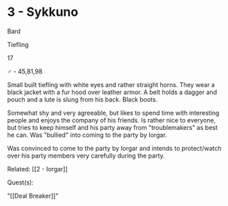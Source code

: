 # 3 - Sykkuno

Bard

Tiefling

17

♂ - 45,81,98

Small built tiefling with white eyes and rather straight horns. They wear a black jacket with a fur hood over leather armor. A belt holds a dagger and pouch and a lute is slung from his back. Black boots.

Somewhat shy and very agreeable, but likes to spend time with interesting people and enjoys the company of his friends. Is rather nice to everyone, but tries to keep himself and his party away from "troublemakers" as best he can. Was "bullied" into coming to the party by Iorgar.

Was convinced to come to the party by Iorgar and intends to protect/watch over his party members very carefully during the party.

Related: [[2 - Iorgar]]

Quest(s):

"[[Deal Breaker]]"